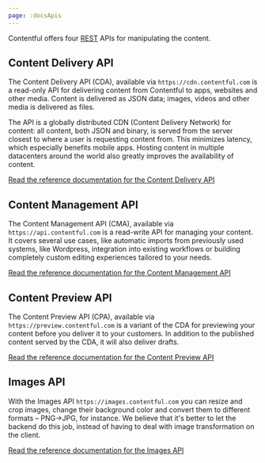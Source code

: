 ```yaml
---
page: :docsApis
---
```


Contentful offers four [REST](https://en.wikipedia.org/wiki/Representational_State_Transfer) APIs for manipulating the content.

## Content Delivery API

The Content Delivery API (CDA), available via `https://cdn.contentful.com` is a read-only API for delivering content from Contentful to apps, websites and other media. Content is delivered as JSON data; images, videos and other media is delivered as files.

<!-- I feel that saying "API is a CDN" is fundamentally wrong, but this needs to be discussed. -->

The API is a globally distributed CDN (Content Delivery Network) for content: all content, both JSON and binary, is served from the server closest to where a user is requesting content from. This minimizes latency, which especially benefits mobile apps. Hosting content in multiple datacenters around the world also greatly improves the availability of content.

[Read the reference documentation for the Content Delivery API][1]

## Content Management API

The Content Management API (CMA), available via `https://api.contentful.com` is a read-write API for managing your content. It covers several use cases, like automatic imports from previously used systems, like Wordpress, integration into existing workflows or building completely custom editing experiences tailored to your needs.

[Read the reference documentation for the Content Management API][2]

## Content Preview API

The Content Preview API (CPA), available via `https://preview.contentful.com` is a variant of the CDA for previewing your content before you deliver it to your customers. In addition to the published content served by the CDA, it will also deliver drafts.

[Read the reference documentation for the Content Preview API][3]

## Images API

With the Images API `https://images.contentful.com` you can resize and crop images, change their background color and convert them to different formats – PNG→JPG, for instance. We believe that it's better to let the backend do this job, instead of having to deal with image transformation on the client.

[Read the reference documentation for the Images API][4]

[1]: http://docs.contentfulcda.apiary.io/
[2]: http://docs.contentfulcma.apiary.io/
[3]: http://docs.contentpreviewapi.apiary.io/#
[4]: http://docs.contentfulimagesapi.apiary.io/
[10]: https://www.contentful.com/blog/2014/08/14/do-more-with-images-on-contentful-platform/
